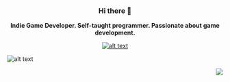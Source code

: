 <div align="center">
  
### Hi there 👋

**Indie Game Developer. Self-taught programmer. Passionate about game development.**

<a href="chrome://dino/">
  
![alt text][logo1]

 </a>

</div>

![alt text][logo]

<div align="right">
  
  ![](https://komarev.com/ghpvc/?username=bluevariant&color=blue)
  
 </div>

[logo]: https://i.imgur.com/8jcqnY2.png "bluevariant"
[logo1]: https://raw.githubusercontent.com/wayou/t-rex-runner/gh-pages/assets/screenshot.gif "bluevariant"
